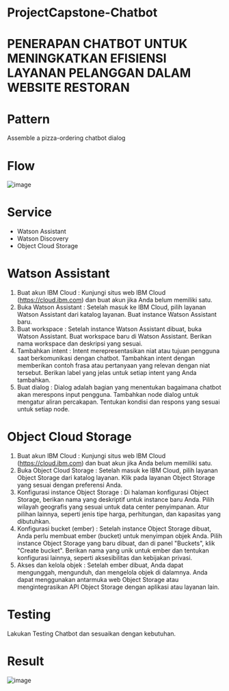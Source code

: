 # ProjectCapstone-Chatbot
# PENERAPAN CHATBOT UNTUK MENINGKATKAN EFISIENSI LAYANAN PELANGGAN DALAM WEBSITE RESTORAN

# Pattern
Assemble a pizza-ordering chatbot dialog

# Flow
![image](https://github.com/7clowns/ProjectCapstone-Chatbot/assets/85627213/9943539a-b90b-42bd-b5fd-c88c67d90d16)

# Service
- Watson Assistant
- Watson Discovery
- Object Cloud Storage

# Watson Assistant
1. Buat akun IBM Cloud :
   Kunjungi situs web IBM Cloud (https://cloud.ibm.com) dan buat akun jika Anda belum memiliki satu.
2. Buka Watson Assistant :
   Setelah masuk ke IBM Cloud, pilih layanan Watson Assistant dari katalog layanan.
   Buat instance Watson Assistant baru.
3. Buat workspace :
   Setelah instance Watson Assistant dibuat, buka Watson Assistant.
   Buat workspace baru di Watson Assistant.
   Berikan nama workspace dan deskripsi yang sesuai.
4. Tambahkan intent :
   Intent merepresentasikan niat atau tujuan pengguna saat berkomunikasi dengan chatbot.
   Tambahkan intent dengan memberikan contoh frasa atau pertanyaan yang relevan dengan niat tersebut.
   Berikan label yang jelas untuk setiap intent yang Anda tambahkan.
5. Buat dialog :
   Dialog adalah bagian yang menentukan bagaimana chatbot akan merespons input pengguna.
   Tambahkan node dialog untuk mengatur aliran percakapan.
   Tentukan kondisi dan respons yang sesuai untuk setiap node.
   
# Object Cloud Storage
1. Buat akun IBM Cloud :
   Kunjungi situs web IBM Cloud (https://cloud.ibm.com) dan buat akun jika Anda belum memiliki satu.
2. Buka Object Cloud Storage :
   Setelah masuk ke IBM Cloud, pilih layanan Object Storage dari katalog layanan.
   Klik pada layanan Object Storage yang sesuai dengan preferensi Anda.
3. Konfigurasi instance Object Storage :
   Di halaman konfigurasi Object Storage, berikan nama yang deskriptif untuk instance baru Anda.
   Pilih wilayah geografis yang sesuai untuk data center penyimpanan.
   Atur pilihan lainnya, seperti jenis tipe harga, perhitungan, dan kapasitas yang dibutuhkan.
4. Konfigurasi bucket (ember) :
   Setelah instance Object Storage dibuat, Anda perlu membuat ember (bucket) untuk menyimpan objek Anda.
   Pilih instance Object Storage yang baru dibuat, dan di panel "Buckets", klik "Create bucket".
   Berikan nama yang unik untuk ember dan tentukan konfigurasi lainnya, seperti aksesibilitas dan kebijakan privasi.
5. Akses dan kelola objek :
   Setelah ember dibuat, Anda dapat mengunggah, mengunduh, dan mengelola objek di dalamnya.
   Anda dapat menggunakan antarmuka web Object Storage atau mengintegrasikan API Object Storage dengan aplikasi atau layanan lain.

# Testing
  Lakukan Testing Chatbot dan sesuaikan dengan kebutuhan.

# Result
![image](https://github.com/7clowns/ProjectCapstone-Chatbot/assets/85627213/cb1eec22-14e6-4a36-8523-66962469a8f2)

     
    
    

